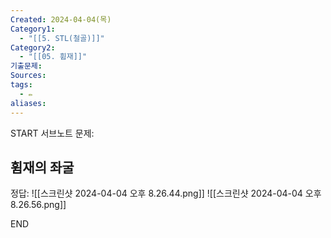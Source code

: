 ```yaml
---
Created: 2024-04-04(목)
Category1:
  - "[[5. STL(철골)]]"
Category2:
  - "[[05. 휨재]]"
기출문제: 
Sources: 
tags:
  - ✏️
aliases:
---
```

START
서브노트
문제:  
## 휨재의 좌굴 

정답: 
![[스크린샷 2024-04-04 오후 8.26.44.png]]
![[스크린샷 2024-04-04 오후 8.26.56.png]]
<!--ID: 1712233553528-->
END

